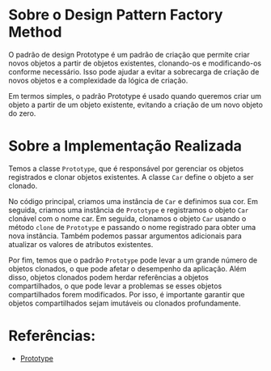 # Sobre o Design Pattern Factory Method
O padrão de design Prototype é um padrão de criação que permite criar 
novos objetos a partir de objetos existentes, clonando-os e
modificando-os conforme necessário. Isso pode ajudar a evitar 
a sobrecarga de criação de novos objetos e a complexidade da 
lógica de criação.

Em termos simples, o padrão Prototype é usado quando queremos 
criar um objeto a partir de um objeto existente, evitando a 
criação de um novo objeto do zero.

# Sobre a Implementação Realizada
Temos a classe `Prototype`, que é responsável por gerenciar os 
objetos registrados e clonar objetos existentes. A classe `Car` 
define o objeto a ser clonado.

No código principal, criamos uma instância de `Car` e definimos 
sua cor. Em seguida, criamos uma instância de `Prototype` 
e registramos o objeto `Car` clonável com o nome car. Em seguida, 
clonamos o objeto `Car` usando o método `clone` de `Prototype`
e passando o nome registrado para obter uma nova instância. 
Também podemos passar argumentos adicionais para atualizar os 
valores de atributos existentes.

Por fim, temos que o padrão `Prototype` pode levar a um grande 
número de objetos clonados, o que pode afetar o desempenho da
aplicação. Além disso, objetos clonados podem herdar referências 
a objetos compartilhados, o que pode levar a problemas se esses
objetos compartilhados forem modificados. Por isso, é importante
garantir que objetos compartilhados sejam imutáveis ou clonados 
profundamente.


# Referências:
- [Prototype](https://refactoring.guru/design-patterns/prototype/python/example)